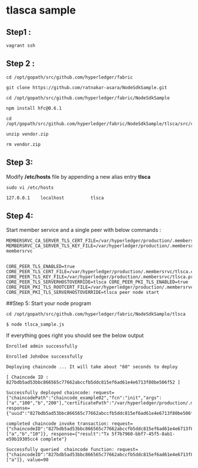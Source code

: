 # tlasca sample

## Step1 : 

`vagrant ssh`

## Step 2 :

```
cd /opt/gopath/src/github.com/hyperledger/fabric

git clone https://github.com/ratnakar-asara/NodeSdkSample.git

cd /opt/gopath/src/github.com/hyperledger/fabric/NodeSdkSample

npm install hfc@0.6.1

cd /opt/gopath/src/github.com/hyperledger/fabric/NodeSdkSample/tlsca/src/chaincode_example02

unzip vendor.zip  

rm vendor.zip

```

## Step 3: 
Modify **/etc/hosts** file by appending a new alias entry **tlsca** 

`sudo vi /etc/hosts`

```
127.0.0.1    localhost 			tlsca
```

## Step 4: 

Start member service and a single peer with below commands  :

```
MEMBERSRVC_CA_SERVER_TLS_CERT_FILE=/var/hyperledger/production/.membersrvc/tlsca.cert MEMBERSRVC_CA_SERVER_TLS_KEY_FILE=/var/hyperledger/production/.membersrvc/tlsca.priv membersrvc


CORE_PEER_TLS_ENABLED=true CORE_PEER_TLS_CERT_FILE=/var/hyperledger/production/.membersrvc/tlsca.cert  CORE_PEER_TLS_KEY_FILE=/var/hyperledger/production/.membersrvc/tlsca.priv  CORE_PEER_TLS_SERVERHOSTOVERRIDE=tlsca CORE_PEER_PKI_TLS_ENABLED=true CORE_PEER_PKI_TLS_ROOTCERT_FILE=/var/hyperledger/production/.membersrvc/tlsca.cert CORE_PEER_PKI_TLS_SERVERHOSTOVERRIDE=tlsca peer node start
```

##Step 5:
Start your node program 

```
cd /opt/gopath/src/github.com/hyperledger/fabric/NodeSdkSample/tlsca

$ node tlsca_sample.js
```
If everything goes right you should see the below output

```
Enrolled admin successfully

Enrolled JohnDoe successfully

Deploying chaincode ... It will take about "60" seconds to deploy 

[ Chaincode ID :  827bdb5ad53bbc866565c77662abccfb5ddc815ef6ad61e4e6713f80be506f52 ]

Successfully deployed chaincode: request={"chaincodePath":"chaincode_example02","fcn":"init","args":["a","100","b","200"],"certificatePath":"/var/hyperledger/production/.membersrvc/tlsca.cert"}, response={"uuid":"827bdb5ad53bbc866565c77662abccfb5ddc815ef6ad61e4e6713f80be506f52","chaincodeID":"827bdb5ad53bbc866565c77662abccfb5ddc815ef6ad61e4e6713f80be506f52"} 

completed chaincode invoke transaction: request={"chaincodeID":"827bdb5ad53bbc866565c77662abccfb5ddc815ef6ad61e4e6713f80be506f52","fcn":"invoke","args":["a","b","10"]}, response={"result":"Tx 5f7b7960-bbf7-45f5-8ab1-e59b19305cc4 complete"}

Successfully queried  chaincode function: request={"chaincodeID":"827bdb5ad53bbc866565c77662abccfb5ddc815ef6ad61e4e6713f80be506f52","fcn":"query","args":["a"]}, value=90 
```
